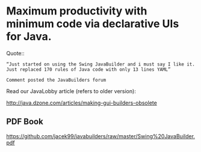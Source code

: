 Maximum productivity with minimum code via declarative UIs for Java.
====================================================================

Quote::

    “Just started on using the Swing JavaBuilder and i must say I like it.
    Just replaced 170 rules of Java code with only 13 lines YAML”

    Comment posted the JavaBuilders forum

Read our JavaLobby article (refers to older version):

http://java.dzone.com/articles/making-gui-builders-obsolete

PDF Book
---------

https://github.com/jacek99/javabuilders/raw/master/Swing%20JavaBuilder.pdf
